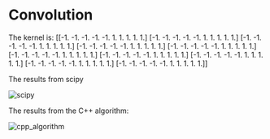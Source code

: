 # Convolution
The kernel is:
[[-1. -1. -1. -1. -1.  1.  1.  1.  1.  1.] 
 [-1. -1. -1. -1. -1.  1.  1.  1.  1.  1.] 
 [-1. -1. -1. -1. -1.  1.  1.  1.  1.  1.] 
 [-1. -1. -1. -1. -1.  1.  1.  1.  1.  1.] 
 [-1. -1. -1. -1. -1.  1.  1.  1.  1.  1.] 
 [-1. -1. -1. -1. -1.  1.  1.  1.  1.  1.] 
 [-1. -1. -1. -1. -1.  1.  1.  1.  1.  1.] 
 [-1. -1. -1. -1. -1.  1.  1.  1.  1.  1.] 
 [-1. -1. -1. -1. -1.  1.  1.  1.  1.  1.] 
 [-1. -1. -1. -1. -1.  1.  1.  1.  1.  1.]] 
 
 The results from scipy
 
 ![scipy](https://user-images.githubusercontent.com/72471813/146014534-ebe947c4-e06d-4bf9-a250-f45ec932cffa.png)

The results from the C++ algorithm:

![cpp_algorithm](https://user-images.githubusercontent.com/72471813/146014589-707f172f-729b-4743-bf68-db4b519578f5.png)
